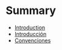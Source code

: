 # Summary

* [Introduction](README.md)
* [Introducción](introduccion.md)
* [Convenciones](convenciones.md)

